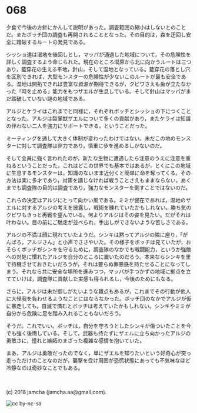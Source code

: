 # 068

夕食で今後の方針にかんして説明があった。調査範囲の縮小はしないとのことだ。またボッチ団の調査も再開されることとなった。その目的は，森を迂回し安全に踏破するルートの発見である。  

シッショ達は湿地を後回しとし，マッパが通過した地域について，その危険性を詳しく調査するよう命じられた。現在のところ湿原から北に向かうルートは三つあり，藍穿花の生える平地，針山，そして湿地となっている。藍穿花の落とし穴を区別できれば，大型モンスターの危険性が少ないこのルートが最も安全である。湿地は開拓できれば豊富な資源が期待できるが，クビワさえも歯が立たなかった「時を止める」能力をもつザエルが生息している。そして針山はマッパがまだ踏破していない謎の地域である。  

アルジとケライはこれまでと同様に，それぞれボッチとシッショの下につくこととなった。アルジは裂掌獣ザエルについて多くの貢献があり，またケライは知識の伴わない二人を強力にサポートできる，ということだった。  

ミーティングを通して大きく体制が変わったわけではない。未だこの地のモンスターに対して調査隊は非力であり，慎重に歩を進めるしかないのだ。  

そして全員に強く言われたのが，新たな生物に遭遇したら注意のうえに注意を重ねるということだった。これはどこの世界でも基本ではあるが，とくにこの地域に生息するモンスターは，知識のないまま近付くと簡単に命を奪ってくる。その方法は実に多才であり，対策を講じなければ戦うことさえもままならない。あくまでも調査隊の目的は調査であり，強力なモンスターを倒すことではないのだ。  

これらの決定はアルジにとって向かい風である。ミミが健在であれば，湿地のザエルに対するアルジの考えを披露し，戦術を練れていたかもしれない。勝ち気のクビワもきっと再戦を望んでいる。何よりアルジはその姿を見たい。だがそれは叶わない。目の前にご馳走が並べられ，手出しができないような苦しさである。  

アルジの不満は顔に現れていたようだ。シンキは黙ってアルジの隣に座り，「がんばろ，アルジさん」と小声でささやいた。その様子をボッチは見ていたが，おそらくボッチがシンキを守るために，調査隊のなかでも戦闘能力，というか強敵への対処に慣れたアルジを自分のところに置いたのだろう。本来ならシンキを里で待機させておきたいだろうが，それは要らぬ罪悪感を持たせることになってしまう。それなら共に安全な場所を進みつつ，マッパが手つかずの地域に拠点を立てていけば，調査隊に貢献した実感も得られるし，今後のためにもなる。  

さらに，アルジは未だ御しがたいような難点もあるが，これまでその行動が他人に大怪我を負わせるようなことにはならなかった。ボッチ団のなかでアルジが仮に暴走しても，自滅で済むとボッチは考えていたかもしれない。シンキやミミが自分から危険に足を踏み入れることもないだろう。  

そうだ。これでいい。ボッチは，自分を守ろうとしたシンキが傷ついたことを今でも強く後悔している。そして，武器も持たずにザエルに立ち向かったアルジの勇敢さに，憧れと嫉妬のまざった複雑な感情を抱いていた。  

まあ，アルジは勇敢だったのでなく，単にザエルを知りたいという好奇心が突っ走っただけのことなのだが，襲撃を受け周囲が恐慌状態にあっても不気味なほど冷静なのは奇妙なことでもある。  

<br>  
<br>  
(c) 2018 jamcha (jamcha.aa@gmail.com).  

![cc by-nc-sa](https://i.creativecommons.org/l/by-nc-sa/4.0/88x31.png)
